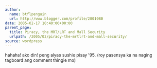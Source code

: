 ```yaml
---
author:
  name: btflpenguin
  url: http://www.blogger.com/profile/2001080
date: 2005-02-17 10:40:00+00:00
parent_page:
  title: Piracy, the MRT/LRT and Mall Security
  urlpath: /2005/02/piracy-the-mrtlrt-and-mall-security/
source: wordpress
---
```


hahaha! ako din! peng alyas sushie pisay '95. (roy pasensya ka na naging  tagboard ang comment thingie mo)